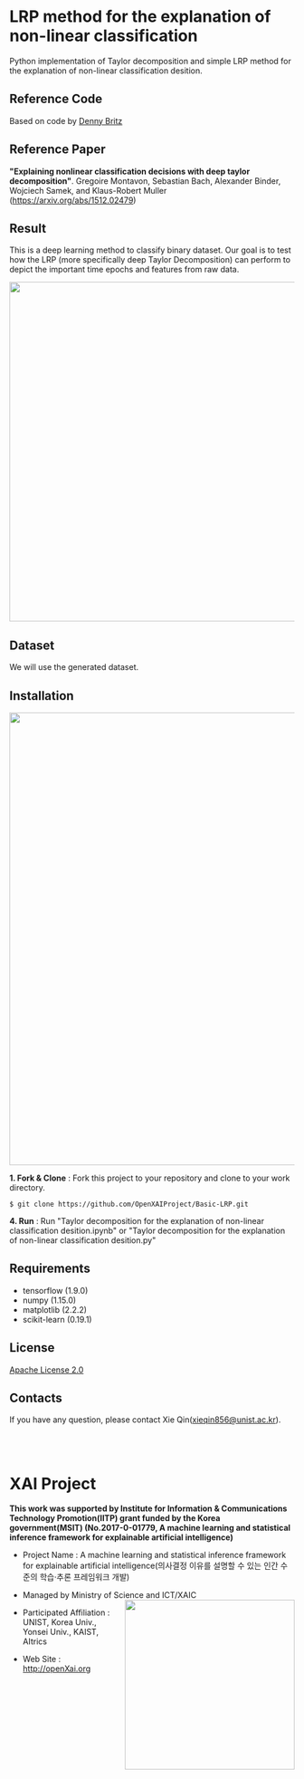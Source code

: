 LRP method for the explanation of non-linear classification
==

Python implementation of Taylor decomposition and simple LRP method for the explanation of non-linear classification desition.

## Reference Code 
Based on code by [Denny Britz](https://github.com/dennybritz/nn-from-scratch/blob/master/nn-from-scratch.ipynb)

## Reference Paper 
**"Explaining nonlinear classification decisions with deep taylor decomposition"**. Gregoire Montavon, Sebastian Bach, Alexander Binder, Wojciech Samek, and Klaus-Robert Muller (https://arxiv.org/abs/1512.02479)

## Result  
This is a deep learning method to classify binary dataset. Our goal is to test how the LRP (more specifically deep Taylor Decomposition) can perform to depict the important time epochs and features from raw data. 
<p align="center"> 
<img src="https://github.com/OpenXAIProject/Basic-LRP/blob/master/result.jpg"  width="600">
</p>

## Dataset 
We will use the generated dataset.


## Installation
<img src="https://github.com/OpenXAIProject/tutorials/blob/master/LRP-Time-Series/howtorun.gif"  width="800">

**1. Fork & Clone** : Fork this project to your repository and clone to your work directory.
 
 ``` $ git clone https://github.com/OpenXAIProject/Basic-LRP.git ```
 
**4. Run** : Run "Taylor decomposition for the explanation of non-linear classification desition.ipynb" or "Taylor decomposition for the explanation of non-linear classification desition.py"

## Requirements 
+ tensorflow (1.9.0)
+ numpy (1.15.0)
+ matplotlib (2.2.2)
+ scikit-learn (0.19.1)

## License
[Apache License 2.0](https://github.com/OpenXAIProject/tutorials/blob/master/LICENSE "Apache")

## Contacts
If you have any question, please contact Xie Qin(xieqin856@unist.ac.kr).

<br /> 
<br />

# XAI Project 

**This work was supported by Institute for Information & Communications Technology Promotion(IITP) grant funded by the Korea government(MSIT) (No.2017-0-01779, A machine learning and statistical inference framework for explainable artificial intelligence)**

+ Project Name : A machine learning and statistical inference framework for explainable artificial intelligence(의사결정 이유를 설명할 수 있는 인간 수준의 학습·추론 프레임워크 개발)

+ Managed by Ministry of Science and ICT/XAIC <img align="right" src="http://xai.unist.ac.kr/static/img/logos/XAIC_logo.png" width=300px>

+ Participated Affiliation : UNIST, Korea Univ., Yonsei Univ., KAIST, AItrics  

+ Web Site : <http://openXai.org>

